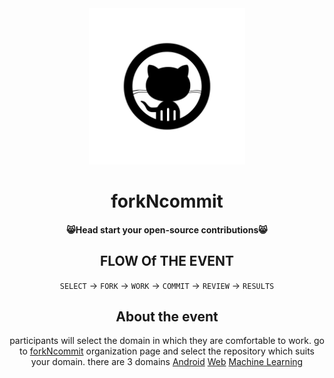 <div align="center" id="top"> 
  <img src="https://github.com/forkNcommit2021/forkNcommit2021/blob/main/WhatsApp%20Image%202021-03-14%20at%2012.55.05.jpeg"  width="250" height="250"/>

<h1 align="center">forkNcommit</h1>

<h4 align="center">
	😸Head start your open-source contributions😸
</h4>

<h2 align="center">
FLOW Of THE EVENT
</h2>

`SELECT` -> `FORK` -> `WORK` -> `COMMIT` -> `REVIEW` -> `RESULTS` 

<h2 align="center">
About the event
</h2>


participants will select the domain in which they are comfortable to work.
go to [forkNcommit](https://github.com/forkNcommit2021) organization page and select the repository which suits your domain.
there are 3 domains [Android](https://github.com/forkNcommit2021/Android) [Web](https://github.com/forkNcommit2021/WebDev) [Machine Learning](https://github.com/forkNcommit2021/MachineLearning)


